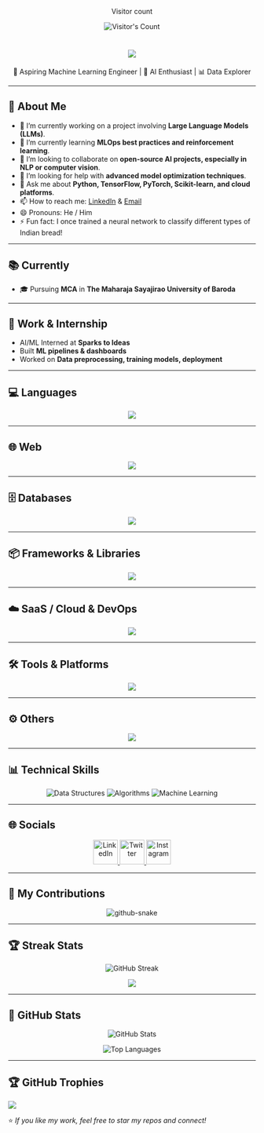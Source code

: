 <div align="center">
  <p>Visitor count</p>
  <img src="https://komarev.com/ghpvc/?username=karannakum197" alt="Visitor's Count" />
</div>
<h1 align="center">
    <img src="https://readme-typing-svg.herokuapp.com/?font=Inter&size=48&center=true&vCenter=true&width=500&height=70&color=4493F8&duration=4000&lines=Hi+There!+👋;+I'm+Karan+Nakum!;" />
</h1>
<p align="center">🤖 Aspiring Machine Learning Engineer | 🧠 AI Enthusiast | 📊 Data Explorer</p>

---
## 🚀 About Me
- 🔭 I’m currently working on a project involving **Large Language Models (LLMs)**.
- 🌱 I’m currently learning **MLOps best practices and reinforcement learning**.
- 👯 I’m looking to collaborate on **open-source AI projects, especially in NLP or computer vision**.
- 🤔 I’m looking for help with **advanced model optimization techniques**.
- 💬 Ask me about **Python, TensorFlow, PyTorch, Scikit-learn, and cloud platforms**.
- 📫 How to reach me: [LinkedIn](https://linkedin.com/in/karannakum) & [Email](karannakum456@gmail.com)
- 😄 Pronouns: He / Him
- ⚡ Fun fact: I once trained a neural network to classify different types of Indian bread!

---
## 📚 Currently
- 🎓 Pursuing **MCA** in **The Maharaja Sayajirao University of Baroda**

---

## 💼 Work & Internship
- AI/ML Interned at **Sparks to Ideas**
- Built **ML pipelines & dashboards**
- Worked on **Data preprocessing, training models, deployment**

---



## 💻 Languages
<p align="center">
  <a href="https://skillicons.dev">
    <img src="https://skillicons.dev/icons?i=c,cpp,cs,java,python" />
  </a>
</p>

---

## 🌐 Web
<p align="center">
  <a href="https://skillicons.dev">
    <img src="https://skillicons.dev/icons?i=html,css,php,js" />
  </a>
</p>

---

## 🗄 Databases
<p align="center">
  <a href="https://skillicons.dev">
    <img src="https://skillicons.dev/icons?i=mysql,sqlite,firebase,supabase" />
  </a>
</p>

---
## 📦 Frameworks & Libraries

<p align="center">
  <a href="https://skillicons.dev">
    <img src="https://skillicons.dev/icons?i=pytorch,tensorflow,sklearn,opencv,flask,dotnet" />
  </a>
</p>

---

## ☁️ SaaS / Cloud & DevOps

<p align="center">
  <a href="https://skillicons.dev">
    <img src="https://skillicons.dev/icons?i=aws,vercel,azure,firebase,gcp" />
  </a>
</p>

---
## 🛠 Tools & Platforms

<p align="center">
  <a href="https://skillicons.dev">
    <img src="https://skillicons.dev/icons?i=androidstudio,anaconda,visualstudio,vscode,arduino,sublime" />
  </a>
</p>

---

## ⚙️ Others
<p align="center">
  <a href="https://skillicons.dev">
    <img src="https://skillicons.dev/icons?i=raspberrypi,git,github,androidstudio,anaconda,discord" />
  </a>
</p>

---

## 📊 Technical Skills
<p align="center"> <img src="https://img.shields.io/badge/Data%20Structures-%23FFA500?style=for-the-badge&logo=code&logoColor=white" alt="Data Structures" /> <img src="https://img.shields.io/badge/Algorithms-%23FFD700?style=for-the-badge&logo=code&logoColor=white" alt="Algorithms" /> <img src="https://img.shields.io/badge/Machine%20Learning-%23FF0000?style=for-the-badge&logo=ai&logoColor=white" alt="Machine Learning" /> </p>

---

## 🌐 Socials
<p align="center">
  <a href="https://www.linkedin.com/in/karannakum" target="_blank">
    <img src="https://skillicons.dev/icons?i=linkedin" width="50" alt="LinkedIn" />
  </a>
  
  <a href="https://twitter.com/karannakum197" target="_blank">
    <img src="https://skillicons.dev/icons?i=twitter" width="50" alt="Twitter" />
  </a>
  <a href="https://instagram.com/karan_nakum_19" target="_blank">
    <img src="https://skillicons.dev/icons?i=instagram" width="50" alt="Instagram" />
  </a>

</p>

---

## 🐍 My Contributions

<div align="center">
  <picture>
    <source media="(prefers-color-scheme: dark)" srcset="https://raw.githubusercontent.com/karannakum197/karannakum197/output/github-contribution-grid-snake-dark.svg" />
    <source media="(prefers-color-scheme: light)" srcset="https://raw.githubusercontent.com/karannakum197/karannakum197/output/github-contribution-grid-snake.svg" />
    <img alt="github-snake" src="https://raw.githubusercontent.com/{USERNAME}/{USERNAME}/output/github-contribution-grid-snake.svg" />
  </picture>
</div>

---

## 🏆 Streak Stats
<p align="center">
  <img src="https://github-readme-streak-stats.herokuapp.com/?user=KaranNakum197&theme=radical" alt="GitHub Streak"/>
</p>
<p align="center">
  <img src="https://github-readme-activity-graph.vercel.app/graph?username=KaranNakum197&theme=react-dark"/>
</p>

---

## 🚀 GitHub Stats
<p align="center">
  <img src="https://github-readme-stats.vercel.app/api?username=KaranNakum197&show_icons=true&theme=radical" alt="GitHub Stats"/>
</p>
<p align="center">
  <img src="https://github-readme-stats.vercel.app/api/top-langs/?username=KaranNakum197&layout=compact&theme=radical" alt="Top Languages"/>
</p>

---
## 🏆 GitHub Trophies
![](https://github-profile-trophy.vercel.app/?username=karannakum197&theme=radical&no-frame=false&no-bg=true&margin-w=4)

⭐ *If you like my work, feel free to star my repos and connect!*


